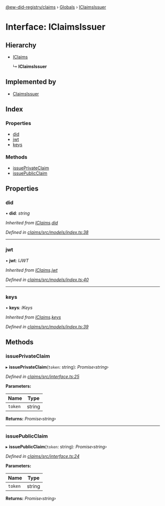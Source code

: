[@ew-did-registry/claims](../README.md) › [Globals](../globals.md) › [IClaimsIssuer](iclaimsissuer.md)

# Interface: IClaimsIssuer

## Hierarchy

* [IClaims](iclaims.md)

  ↳ **IClaimsIssuer**

## Implemented by

* [ClaimsIssuer](../classes/claimsissuer.md)

## Index

### Properties

* [did](iclaimsissuer.md#did)
* [jwt](iclaimsissuer.md#jwt)
* [keys](iclaimsissuer.md#keys)

### Methods

* [issuePrivateClaim](iclaimsissuer.md#issueprivateclaim)
* [issuePublicClaim](iclaimsissuer.md#issuepublicclaim)

## Properties

###  did

• **did**: *string*

*Inherited from [IClaims](iclaims.md).[did](iclaims.md#did)*

*Defined in [claims/src/models/index.ts:38](https://github.com/energywebfoundation/ew-did-registry/blob/b2aa9a8/packages/claims/src/models/index.ts#L38)*

___

###  jwt

• **jwt**: *IJWT*

*Inherited from [IClaims](iclaims.md).[jwt](iclaims.md#jwt)*

*Defined in [claims/src/models/index.ts:40](https://github.com/energywebfoundation/ew-did-registry/blob/b2aa9a8/packages/claims/src/models/index.ts#L40)*

___

###  keys

• **keys**: *IKeys*

*Inherited from [IClaims](iclaims.md).[keys](iclaims.md#keys)*

*Defined in [claims/src/models/index.ts:39](https://github.com/energywebfoundation/ew-did-registry/blob/b2aa9a8/packages/claims/src/models/index.ts#L39)*

## Methods

###  issuePrivateClaim

▸ **issuePrivateClaim**(`token`: string): *Promise‹string›*

*Defined in [claims/src/interface.ts:25](https://github.com/energywebfoundation/ew-did-registry/blob/b2aa9a8/packages/claims/src/interface.ts#L25)*

**Parameters:**

Name | Type |
------ | ------ |
`token` | string |

**Returns:** *Promise‹string›*

___

###  issuePublicClaim

▸ **issuePublicClaim**(`token`: string): *Promise‹string›*

*Defined in [claims/src/interface.ts:24](https://github.com/energywebfoundation/ew-did-registry/blob/b2aa9a8/packages/claims/src/interface.ts#L24)*

**Parameters:**

Name | Type |
------ | ------ |
`token` | string |

**Returns:** *Promise‹string›*
